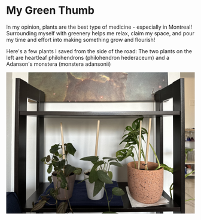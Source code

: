 # My Green Thumb

In my opinion, plants are the best type of medicine - especially in Montreal! Surrounding myself with greenery helps me relax, claim my space, and pour my time and effort into making something grow and flourish!

Here's a few plants I saved from the side of the road: The two plants on the left are heartleaf philohendrons (philohendron hederaceum) and a Adanson's monstera (monstera adansonii)

![Plants](./media/plants.jpg "My Plants")
